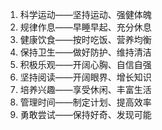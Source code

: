 1. 科学运动——坚持运动、强健体魄
2. 规律作息——早睡早起、充分休息
3. 健康饮食——按时吃饭、营养均衡
4. 保持卫生——做好防护、维持清洁
5. 积极乐观——开阔心胸、自信自强
6. 坚持阅读——开阔眼界、增长知识
7. 培养兴趣——享受休闲、丰富生活
8. 管理时间——制定计划、提高效率
9. 勇敢尝试——保持好奇、发现可能